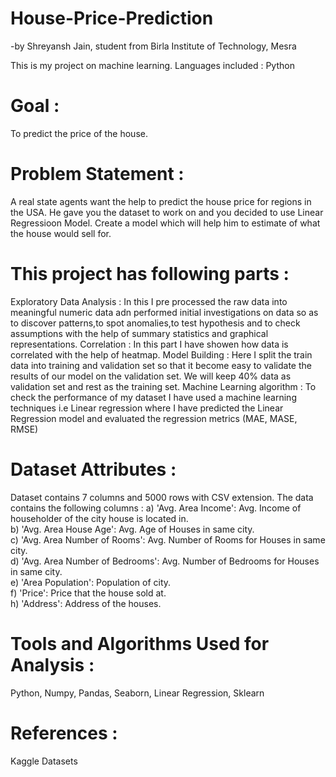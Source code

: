 # House-Price-Prediction
-by Shreyansh Jain, student from Birla Institute of Technology, Mesra

This is my project on machine learning. Languages included : Python

# Goal : 
To predict the price of the house.

# Problem Statement :
A real state agents want the help to predict the house price for regions in the USA. He gave you the dataset to work on and you decided to use Linear Regressioon Model. Create a model which will help him to estimate of what the house would sell for.

# This project has following parts :
Exploratory Data Analysis : In this I pre processed the raw data into meaningful numeric data adn performed initial investigations on data so as to discover patterns,to spot anomalies,to test hypothesis and to check assumptions with the help of summary statistics and graphical representations.
Correlation : In this part I have showen how data is correlated with the help of heatmap.
Model Building : Here I split the train data into training and validation set so that it become easy to validate the results of our model on the validation set. We will keep 40% data as validation set and rest as the training set.
Machine Learning algorithm : To check the performance of my dataset I have used a machine learning techniques i.e Linear regression where I have predicted the Linear Regression model and evaluated the regression metrics (MAE, MASE, RMSE)
# Dataset Attributes :
Dataset contains 7 columns and 5000 rows with CSV extension. The data contains the following columns :
a) 'Avg. Area Income': Avg. Income of householder of the city house is located in.<br/> 
b) 'Avg. Area House Age': Avg. Age of Houses in same city.<br/> 
c) 'Avg. Area Number of Rooms': Avg. Number of Rooms for Houses in same city. <br/>
d) 'Avg. Area Number of Bedrooms': Avg. Number of Bedrooms for Houses in same city.<br/>
e) 'Area Population': Population of city.<br/>
f) 'Price': Price that the house sold at. <br/>
h) 'Address': Address of the houses.<br/>

# Tools and Algorithms Used for Analysis :
Python, Numpy, Pandas, Seaborn, Linear Regression, Sklearn

# References :
Kaggle Datasets
